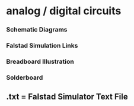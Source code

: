 # analog / digital circuits

### Schematic Diagrams

### Falstad Simulation Links

### Breadboard Illustration

### Solderboard

## .txt = Falstad Simulator Text File

